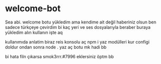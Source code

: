# welcome-bot
Sea abi. welcome botu yükledim ama kendime ait değil haberiniz olsun ben sadece türkçeye çevirdim bi kaç yeri ve ses dosyalarıyla beraber buraya yükledim alın kullanın işte aq 

kullanımıda anlatim biraz reis konsolu aç npm i yaz modülleri kur configi doldur ondan sonra node . yaz aç botu mk hadi bb

bi hata filn çıkarsa smok3rrr.#7996 eklersiniz öptm bb
